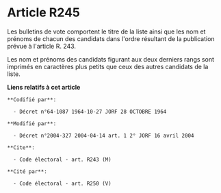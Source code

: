 # Article R245

Les bulletins de vote comportent le titre de la liste ainsi que les nom et prénoms de chacun des candidats dans l'ordre
résultant de la publication prévue à l'article R. 243.

Les nom et prénoms des candidats figurant aux deux derniers rangs sont imprimés en caractères plus petits que ceux des autres
candidats de la liste.

**Liens relatifs à cet article**

	**Codifié par**:

	  - Décret n°64-1087 1964-10-27 JORF 28 OCTOBRE 1964

	**Modifié par**:

	  - Décret n°2004-327 2004-04-14 art. 1 2° JORF 16 avril 2004

	**Cite**:

	  - Code électoral - art. R243 (M)

	**Cité par**:

	  - Code électoral - art. R250 (V)
